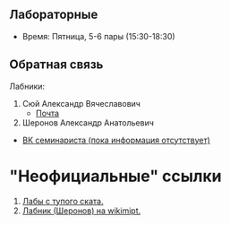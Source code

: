 ## Лабораторные
- Время: Пятница, 5-6 пары (15:30-18:30)

## Обратная связь
Лабники:
1. Сюй Александр Вячеславович
   - [Почта](alsyuy271@gmail.com)
1. Шеронов Александр Анатольевич
- [ВК семинариста (пока информация отсутствует)]()

# "Неофициальные" ссылки
1. [Лабы с тупого ската.](https://drive.google.com/drive/folders/0B9SFeF7JBQulfjR4RGVxbWNuMWFOMzhaY19nQ1dUQlZITFQ0bzR0aUdobGpFc3p5aU5ETXc)  
2. [Лабник (Шеронов) на wikimipt.](http://wikimipt.org/wiki/%D0%A8%D0%B5%D1%80%D0%BE%D0%BD%D0%BE%D0%B2_%D0%90%D0%BB%D0%B5%D0%BA%D1%81%D0%B0%D0%BD%D0%B4%D1%80_%D0%90%D0%BD%D0%B0%D1%82%D0%BE%D0%BB%D1%8C%D0%B5%D0%B2%D0%B8%D1%87) 

